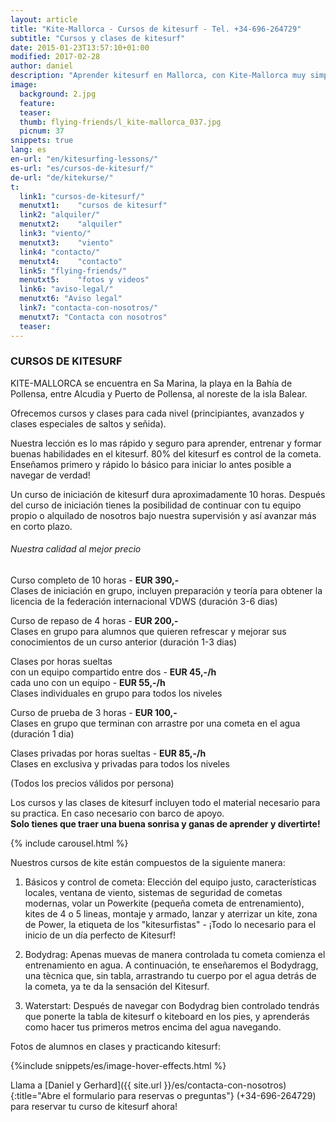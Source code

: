```yaml
---
layout: article
title: "Kite-Mallorca - Cursos de kitesurf - Tel. +34-696-264729"
subtitle: "Cursos y clases de kitesurf"
date: 2015-01-23T13:57:10+01:00
modified: 2017-02-28
author: daniel
description: "Aprender kitesurf en Mallorca, con Kite-Mallorca muy simple: cursos y lecciones para principiantes y avanzados. Todo el material incluido: kite, tabla, arnes, neopreno."
image:
  background: 2.jpg
  feature:
  teaser:
  thumb: flying-friends/l_kite-mallorca_037.jpg
  picnum: 37
snippets: true
lang: es
en-url: "en/kitesurfing-lessons/"
es-url: "es/cursos-de-kitesurf/"
de-url: "de/kitekurse/"
t:
  link1: "cursos-de-kitesurf/"
  menutxt1:    "cursos de kitesurf"
  link2: "alquiler/"
  menutxt2:    "alquiler"
  link3: "viento/"
  menutxt3:    "viento"
  link4: "contacto/"
  menutxt4:    "contacto"
  link5: "flying-friends/"
  menutxt5:    "fotos y videos"
  link6: "aviso-legal/"
  menutxt6: "Aviso legal"
  link7: "contacta-con-nosotros/"
  menutxt7: "Contacta con nosotros"
  teaser:
---
```


### CURSOS DE KITESURF  

KITE-MALLORCA se encuentra en Sa Marina, la playa en la Bahía de Pollensa, entre Alcudia y Puerto de Pollensa, al noreste de la isla Balear.  

Ofrecemos cursos y clases para cada nivel (principiantes, avanzados y clases especiales de saltos y señida).  

Nuestra lección es lo mas rápido y seguro para aprender, entrenar y formar buenas habilidades en el kitesurf. 80% del kitesurf es control de la cometa. Enseñamos primero y rápido lo básico para iniciar lo antes posible a navegar de verdad!  

Un curso de iniciación de kitesurf dura aproximadamente 10 horas. Después del curso de iniciación tienes la posibilidad de continuar con tu equipo propio o alquilado de nosotros bajo nuestra supervisión y así avanzar más en corto plazo.  

###### Nuestra calidad al mejor precio  

Curso completo de 10 horas - **EUR 390,-**  
Clases de iniciación en grupo, incluyen preparación y teoría para obtener la licencia de la federación internacional VDWS (duración 3-6 dias)  

Curso de repaso de 4 horas - **EUR 200,-**  
Clases en grupo para alumnos que quieren refrescar y mejorar sus conocimientos de un curso anterior (duración 1-3 dias)  

Clases por horas sueltas  
con un equipo compartido entre dos - **EUR 45,-/h**  
cada uno con un equipo - **EUR 55,-/h**  
Clases individuales en grupo para todos los niveles  

Curso de prueba de 3 horas - **EUR 100,-**  
Clases en grupo que terminan con arrastre por una cometa en el agua (duración 1 dia)  

Clases privadas por horas sueltas - **EUR 85,-/h**  
Clases en exclusiva y privadas para todos los niveles  

(Todos los precios válidos por persona)  

Los cursos y las clases de kitesurf incluyen todo el material necesario para su practica. En caso necesario con barco de apoyo.  
**Solo tienes que traer una buena sonrisa y ganas de aprender y divertirte!**  

{% include carousel.html %}  

Nuestros cursos de kite están compuestos de la siguiente manera:  

1) Básicos y control de cometa: Elección del equipo justo, características locales, ventana de viento, sistemas de seguridad de cometas modernas, volar un Powerkite (pequeña cometa de entrenamiento), kites de 4 o 5 lineas, montaje y armado, lanzar y aterrizar un kite, zona de Power, la etiqueta de los "kitesurfistas" - ¡Todo lo necesario para el inicio de un día perfecto de Kitesurf!  

2) Bodydrag: Apenas muevas de manera controlada tu cometa comienza el entrenamiento en agua. A continuación, te enseñaremos el Bodydragg, una tècnica que, sin tabla, arrastrando tu cuerpo por el agua detrás de la cometa, ya te da la sensación del Kitesurf.  

3) Waterstart: Después de navegar con Bodydrag bien controlado tendrás que ponerte la tabla de kitesurf o kiteboard en los pies, y aprenderás como hacer tus primeros metros encima del agua navegando.  

Fotos de alumnos en clases y practicando kitesurf:  

{%include snippets/es/image-hover-effects.html %}  

Llama a [Daniel y Gerhard]({{ site.url }}/es/contacta-con-nosotros){:title="Abre el formulario para reservas o preguntas"} (+34-696-264729)  para reservar tu curso de kitesurf ahora!  
